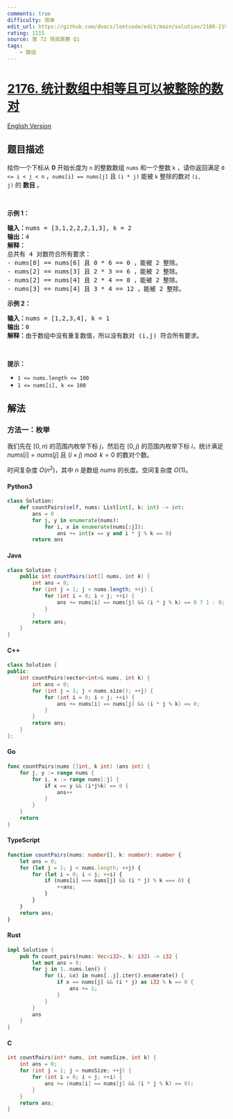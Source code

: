 ```yaml
---
comments: true
difficulty: 简单
edit_url: https://github.com/doocs/leetcode/edit/main/solution/2100-2199/2176.Count%20Equal%20and%20Divisible%20Pairs%20in%20an%20Array/README.md
rating: 1215
source: 第 72 场双周赛 Q1
tags:
    - 数组
---
```


<!-- problem:start -->

# [2176. 统计数组中相等且可以被整除的数对](https://leetcode.cn/problems/count-equal-and-divisible-pairs-in-an-array)

[English Version](/solution/2100-2199/2176.Count%20Equal%20and%20Divisible%20Pairs%20in%20an%20Array/README_EN.md)

## 题目描述

<!-- description:start -->

<p>给你一个下标从 <strong>0</strong>&nbsp;开始长度为 <code>n</code>&nbsp;的整数数组&nbsp;<code>nums</code>&nbsp;和一个整数&nbsp;<code>k</code>&nbsp;，请你返回满足&nbsp;<code>0 &lt;= i &lt; j &lt; n</code>&nbsp;，<code>nums[i] == nums[j]</code> 且&nbsp;<code>(i * j)</code>&nbsp;能被&nbsp;<code>k</code>&nbsp;整除的数对&nbsp;<code>(i, j)</code>&nbsp;的&nbsp;<strong>数目</strong>&nbsp;。</p>

<p>&nbsp;</p>

<p><strong>示例 1：</strong></p>

<pre><b>输入：</b>nums = [3,1,2,2,2,1,3], k = 2
<b>输出：</b>4
<strong>解释：</strong>
总共有 4 对数符合所有要求：
- nums[0] == nums[6] 且 0 * 6 == 0 ，能被 2 整除。
- nums[2] == nums[3] 且 2 * 3 == 6 ，能被 2 整除。
- nums[2] == nums[4] 且 2 * 4 == 8 ，能被 2 整除。
- nums[3] == nums[4] 且 3 * 4 == 12 ，能被 2 整除。
</pre>

<p><strong>示例 2：</strong></p>

<pre><b>输入：</b>nums = [1,2,3,4], k = 1
<b>输出：</b>0
<b>解释：</b>由于数组中没有重复数值，所以没有数对 (i,j) 符合所有要求。
</pre>

<p>&nbsp;</p>

<p><strong>提示：</strong></p>

<ul>
	<li><code>1 &lt;= nums.length &lt;= 100</code></li>
	<li><code>1 &lt;= nums[i], k &lt;= 100</code></li>
</ul>

<!-- description:end -->

## 解法

<!-- solution:start -->

### 方法一：枚举

我们先在 $[0, n)$ 的范围内枚举下标 $j$，然后在 $[0, j)$ 的范围内枚举下标 $i$，统计满足 $\textit{nums}[i] = \textit{nums}[j]$ 且 $(i \times j) \bmod k = 0$ 的数对个数。

时间复杂度 $O(n^2)$，其中 $n$ 是数组 $\textit{nums}$ 的长度。空间复杂度 $O(1)$。

<!-- tabs:start -->

#### Python3

```python
class Solution:
    def countPairs(self, nums: List[int], k: int) -> int:
        ans = 0
        for j, y in enumerate(nums):
            for i, x in enumerate(nums[:j]):
                ans += int(x == y and i * j % k == 0)
        return ans
```

#### Java

```java
class Solution {
    public int countPairs(int[] nums, int k) {
        int ans = 0;
        for (int j = 1; j < nums.length; ++j) {
            for (int i = 0; i < j; ++i) {
                ans += nums[i] == nums[j] && (i * j % k) == 0 ? 1 : 0;
            }
        }
        return ans;
    }
}
```

#### C++

```cpp
class Solution {
public:
    int countPairs(vector<int>& nums, int k) {
        int ans = 0;
        for (int j = 1; j < nums.size(); ++j) {
            for (int i = 0; i < j; ++i) {
                ans += nums[i] == nums[j] && (i * j % k) == 0;
            }
        }
        return ans;
    }
};
```

#### Go

```go
func countPairs(nums []int, k int) (ans int) {
	for j, y := range nums {
		for i, x := range nums[:j] {
			if x == y && (i*j%k) == 0 {
				ans++
			}
		}
	}
	return
}
```

#### TypeScript

```ts
function countPairs(nums: number[], k: number): number {
    let ans = 0;
    for (let j = 1; j < nums.length; ++j) {
        for (let i = 0; i < j; ++i) {
            if (nums[i] === nums[j] && (i * j) % k === 0) {
                ++ans;
            }
        }
    }
    return ans;
}
```

#### Rust

```rust
impl Solution {
    pub fn count_pairs(nums: Vec<i32>, k: i32) -> i32 {
        let mut ans = 0;
        for j in 1..nums.len() {
            for (i, &x) in nums[..j].iter().enumerate() {
                if x == nums[j] && (i * j) as i32 % k == 0 {
                    ans += 1;
                }
            }
        }
        ans
    }
}
```

#### C

```c
int countPairs(int* nums, int numsSize, int k) {
    int ans = 0;
    for (int j = 1; j < numsSize; ++j) {
        for (int i = 0; i < j; ++i) {
            ans += (nums[i] == nums[j] && (i * j % k) == 0);
        }
    }
    return ans;
}
```

<!-- tabs:end -->

<!-- solution:end -->

<!-- problem:end -->
